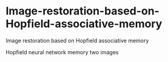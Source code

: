 # Image-restoration-based-on-Hopfield-associative-memory
Image restoration based on Hopfield associative memory

Hopfield neural network memory two images
